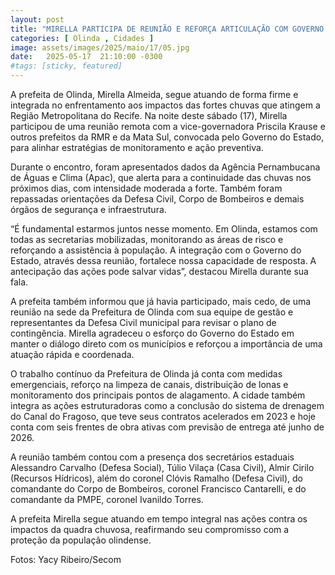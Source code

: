 ```yaml
---
layout: post
title: "MIRELLA PARTICIPA DE REUNIÃO E REFORÇA ARTICULAÇÃO COM GOVERNO ESTADUAL PARA ENFRENTAR CHUVAS"
categories: [ Olinda , Cidades ]
image: assets/images/2025/maio/17/05.jpg
date:   2025-05-17  21:10:00 -0300
#tags: [sticky, featured]
---
```

A prefeita de Olinda, Mirella Almeida, segue atuando de forma firme e integrada no enfrentamento aos impactos das fortes chuvas que atingem a Região Metropolitana do Recife. Na noite deste sábado (17), Mirella participou de uma reunião remota com a vice-governadora Priscila Krause e outros prefeitos da RMR e da Mata Sul, convocada pelo Governo do Estado, para alinhar estratégias de monitoramento e ação preventiva.

Durante o encontro, foram apresentados dados da Agência Pernambucana de Águas e Clima (Apac), que alerta para a continuidade das chuvas nos próximos dias, com intensidade moderada a forte. Também foram repassadas orientações da Defesa Civil, Corpo de Bombeiros e demais órgãos de segurança e infraestrutura.

“É fundamental estarmos juntos nesse momento. Em Olinda, estamos com todas as secretarias mobilizadas, monitorando as áreas de risco e reforçando a assistência à população. A integração com o Governo do Estado, através dessa reunião, fortalece nossa capacidade de resposta. A antecipação das ações pode salvar vidas”, destacou Mirella durante sua fala.

A prefeita também informou que já havia participado, mais cedo, de uma reunião na sede da Prefeitura de Olinda com sua equipe de gestão e representantes da Defesa Civil municipal para revisar o plano de contingência. Mirella agradeceu o esforço do Governo do Estado em manter o diálogo direto com os municípios e reforçou a importância de uma atuação rápida e coordenada.

O trabalho contínuo da Prefeitura de Olinda já conta com medidas emergenciais, reforço na limpeza de canais, distribuição de lonas e monitoramento dos principais pontos de alagamento. A cidade também integra as ações estruturadoras como a conclusão do sistema de drenagem do Canal do Fragoso, que teve seus contratos acelerados em 2023 e hoje conta com seis frentes de obra ativas com previsão de entrega até junho de 2026.

A reunião também contou com a presença dos secretários estaduais Alessandro Carvalho (Defesa Social), Túlio Vilaça (Casa Civil), Almir Cirilo (Recursos Hídricos), além do coronel Clóvis Ramalho (Defesa Civil), do comandante do Corpo de Bombeiros, coronel Francisco Cantarelli, e do comandante da PMPE, coronel Ivanildo Torres.

A prefeita Mirella segue atuando em tempo integral nas ações contra os impactos da quadra chuvosa, reafirmando seu compromisso com a proteção da população olindense.

Fotos: Yacy Ribeiro/Secom
